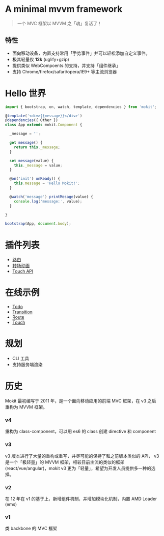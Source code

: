 # A minimal mvvm framework

> 一个 MVC 框架以 MVVM 之「魂」复活了！  

<!--more-->

## 特性
- 面向移动设备，内置支持常用「手势事件」并可以轻松添加自定义事件。  
- 极其轻量仅 **12k** (uglify+gzip)  
- 提供类似 WebCompoents 的支持，并支持「组件继承」 
- 支持 Chrome/firefox/safari/opera/IE9+ 等主流浏览器

  
# Hello 世界  

```js
import { bootstrap, on, watch, template, dependencies } from 'mokit';

@template('<div>{{message}}</div>')
@dependencies({ Other })
class App extends mokit.Component {

  _message = '';

  get message() {
    return this._message;
  }

  set message(value) {
    this._message = value;
  }

  @on('init') onReady() {
    this.message = 'Hello Mokit!';
  }

  @watch('message') printMesage(value) {
    console.log('message:', value);
  }

}

bootstrap(App, document.body);
```

# 插件列表
- [路由](https://github.com/Houfeng/mokit-router/)
- [转场动画](https://github.com/Houfeng/mokit-transition/)
- [Touch API](https://github.com/Houfeng/mokit-touch/)

# 在线示例
- [Todo](http://houfeng.net/mokit/examples/todo/)
- [Transition](http://houfeng.net/mokit-transition/examples/)
- [Route](http://houfeng.net/mokit-router/examples/)
- [Touch](http://houfeng.net/mokit-touch/examples/)

# 规划
- CLI 工具
- 支持服务端渲染

# 历史

Mokit 最初编写于 2011 年，是一个面向移动应用的前端 MVC 框架，在 v3 之后重构为 MVVM 框架。

### v4 
重构为  class-component，可以用 es6 的 class 创建 directive 和 component  

### v3
v3 版本进行了大量的重构或重写，并尽可能的保持了和之前版本类似的 API，
v3 是一个「极轻量」的 MVVM 框架，相较目前主流的类似的框架(react/vue/angular)，mokit v3 更为「轻量」，希望为开发人员提供多一种的选择。

### v2

在 12 年在 v1 的基于上，新增组件机制，并增加模块化机制，内置 AMD Loader (ems)

### v1

类 backbone 的 MVC 框架